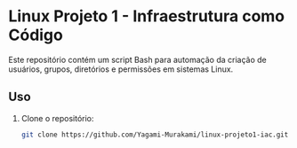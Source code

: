 # Linux Projeto 1 - Infraestrutura como Código

Este repositório contém um script Bash para automação da criação de usuários, grupos, diretórios e permissões em sistemas Linux.

## Uso
1. Clone o repositório:
   ```bash
   git clone https://github.com/Yagami-Murakami/linux-projeto1-iac.git
